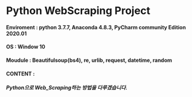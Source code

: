 # Python WebScraping Project  
#### Enviroment : python 3.7.7, Anaconda 4.8.3, PyCharm community Edition 2020.01
#### OS : Window 10
#### Moudule : Beautifulsoup(bs4), re, urlib, request, datetime, random
#### CONTENT :  
##### Python으로 Web_Scraping하는 방법을 다루겠습니다.
